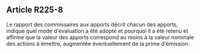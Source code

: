 Article R225-8
----
Le rapport des commissaires aux apports décrit chacun des apports, indique quel
mode d'évaluation a été adopté et pourquoi il a été retenu et affirme que la
valeur des apports correspond au moins à la valeur nominale des actions à
émettre, augmentée éventuellement de la prime d'émission.
